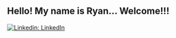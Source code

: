 ## Hello! My name is Ryan... Welcome!!!

[![Linkedin: LinkedIn](https://img.shields.io/badge/-LinkedIn-blue?style=flat-square&logo=Linkedin&logoColor=white&link=https://www.linkedin.com/in/ryangrantrhoads/)](https://www.linkedin.com/in/ryangrantrhoads/)
